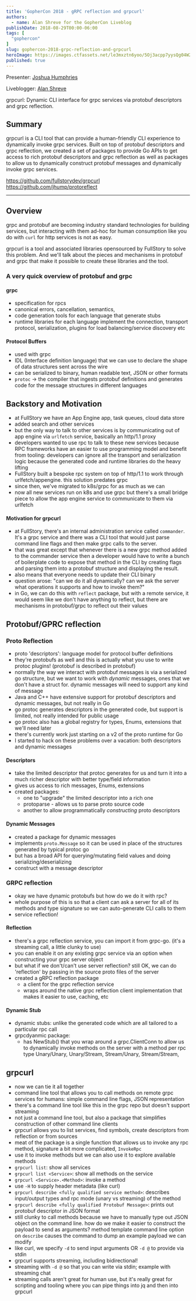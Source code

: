 ```yaml
---
title: 'GopherCon 2018 - gRPC reflection and grpcurl'
authors:
  - name: Alan Shreve for the GopherCon Liveblog
publishDate: 2018-08-29T00:00-06:00
tags: [
  "gophercon"
]
slug: gophercon-2018-grpc-reflection-and-grpcurl
heroImage: https://images.ctfassets.net/le3mxztn6yoo/5Oj3acpp7yysQg04W2AW4A/a93d79c10ad903d3902f6b6d8707973a/mechanic-tire-2.jpg
published: true
---
```


Presenter: [Joshua Humphries](https://www.gophercon.com/agenda/speakers/279049)

Liveblogger: [Alan Shreve](https://inconshreveable.com)

grpcurl: Dynamic CLI interface for grpc services via protobuf descriptors and grpc reflection.

## Summary

grpcurl is a CLI tool that can provide a human-friendly CLI experience to dynamically invoke grpc services. Built on top of protobuf descriptors and grpc reflection, we created a set of packages to provide Go APIs to get access to rich protobuf descriptors and grpc reflection as well as packages to allow us to dynamically construct protobuf messages and dynamically invoke grpc services.

https://github.com/fullstorydev/grpcurl
https://github.com/jhump/protoreflect

---

## Overview
grpc and protobuf are becoming industry standard technologies for building services,
but interacting with them ad-hoc for human consumption like you do with `curl` for
http services is not as easy.

grpcurl is a tool and associated libraries opensourced by FullStory to solve this problem.
And we'll talk about the pieces and mechanisms in protobuf and grpc that make it possible
to create these libraries and the tool.

### A very quick overview of protobuf and grpc
#### grpc

  - specification for rpcs
  - canonical errors, cancellation, semantics,
  - code generation tools for each language that generate stubs
  - runtime libraries for each language implement the connection, transport protocol, serialization, plugins for load balancing/service discovery etc

#### Protocol Buffers
  - used with grpc
  - IDL (Interface definition language) that we can use to  declare the shape of data structures sent across the wire
  - can be serialized to binary, human readable text, JSON or other formats
  - `protoc` -> the compiler that ingests protobuf definitions and generates code for the message structures in different languages

## Backstory and Motivation

  - at FullStory we have an App Engine app, task queues, cloud data store
  - added search and other services
  - but the only way to talk to other services is by communicating out of app engine via `urlfetch` service, basically an http/1.1 proxy
  - developers wanted to use rpc to talk to these new services because RPC frameworks have an easier to use programming model and benefit from tooling:
    developers can ignore all the transport and serialization logic because the generated code and runtime libraries do the heavy lifting
  - FullStory built a bespoke rpc system on top of http/1.1 to work through urlfetch/appengine. this solution predates grpc
  - since then, we've migrated to k8s/grpc for as much as we can
  - now all new services run on k8s and use grpc but there's a small bridge piece to allow the app engine service to communicate to them via urlfetch

#### Motivation for grpcurl

  - at FullStory, there's an internal administration service called `commander`. It's a grpc service and there was a CLI tool that would just parse command line flags
    and then make grpc calls to the server.
  - that was great except that whenever there is a new grpc method added to the commander service then a developer would have to write a bunch of boilerplate code
    to expose that method in the CLI by creating flags and parsing them into a protobuf structure and displaying the result.
  - also means that everyone needs to update their CLI binary
  - question arose: "can we do it all dynamically? can we ask the server what operations it supports and how to invoke them?"
  - in Go, we can do this with `reflect` package, but with a remote service, it would seem like we don't have anything to reflect, but there are mechanisms in protobuf/grpc to reflect out their values

## Protobuf/GPRC reflection

### Proto Reflection
  - proto 'descriptors': language model for protocol buffer definitions
  - they're protobufs as well and this is actually what you use to write protoc plugins! (protobuf is described in protobuf)
  - normally the way we interact with protobuf messages is via a serialized go structure, but we want to work with *dynamic* messages, ones that we don't have a struct for. dynamic messages will need to support any kind of message
  - Java and C++ have extensive support for protobuf descriptors and dynamic messages, but not really in Go
  - go protoc generates descriptors in the generated code, but support is limited, not really intended for public usage
  - go protoc also has a global registry for types, Enums, extensions that we'll need later
  - there's currently work just starting on a v2 of the proto runtime for Go
  - I started to hack on these problems over a vacation: both descriptors and dynamic messages

#### Descriptors
  - take the limited descriptor that protoc generates for us and turn it into a much richer descriptor with better type/field information
  - gives us access to rich messages, Enums, extensions
  - created packages:
    - one to "upgrade" the limited descriptor into a rich one
    - protoparse - allows us to parse proto source code
    - another to allow programmatically *constructing* proto descriptors

#### Dynamic Messages
  - created a package for dynamic messages
  - implements `proto.Message` so it can be used in place of the structures generated by typical protoc go
  - but has a broad API for querying/mutating field values and doing serializing/deserializing
  - construct with a message descriptor

### GRPC reflection
  - okay we have dynamic protobufs but how do we do it with rpc?
  - whole purpose of this is so that a client can ask a server for all of its methods and type signature so we can auto-generate CLI calls to them
  - service reflection!

#### Reflection
  - there's a grpc reflection service, you can import it from grpc-go. (it's a streaming call, a little clunky to use)
  - you can enable it on any existing grpc service via an option when constructing your grpc server object
  - but what if we don't/can't use server reflection? still OK, we can do 'reflection' by passing in the source proto files of the server
  - created a gRPC reflection package
    - a client for the grpc reflection service
    - wraps around the native grpc reflection client implementation that makes it easier to use, caching, etc

#### Dynamic Stub
  - dynamic stubs: unlike the generated code which are all tailored to a particular rpc call
  - grpcdyanmic package:
    - has NewStub() that you wrap around a grpc.ClientConn to allow us to dynamically invoke methods on the server with a method per rpc type Unary/Unary, Unary/Stream, Stream/Unary, Stream/Stream,

## grpcurl
  - now we can tie it all together
  - command line tool that allows you to call methods on remote grpc services for humans: simple command line flags, JSON representation
  - there's a command line tool like this in the grpc repo but doesn't support streaming
  - not just a command line tool, but also a package that simplifies construction of other command line clients
  - grpcurl allows you to list services, find symbols, create descriptors from reflection or from sources
  - meat of the package is a single function that allows us to invoke any rpc method, signature a bit more complicated, `InvokeRpc`
  - use it to invoke methods but we can also use it to explore available methods
  - `grpcurl list`: show all services
  - `grpcurl list <Service>`: show all methods on the service
  - `grpcurl <Service>.<Method>`: invoke a method
  - use `-H` to supply header metadata (like curl)
  - `grpcurl describe <fully qualified service method>`: describes input/output types and rpc mode (unary vs streaming) of the method
  - `grpcurl describe <fully qualified Protobuf Message>`: prints out protobuf descriptor in JSON format
  - still clunky to call methods because we have to manually type out JSON object on the command line. how do we make it easier to construct the payload to send as arguments?  method template command line option on `describe` causes the command to dump an example payload we can modify
  - like curl, we specify `-d` to send input arguments OR `-d @` to provide via stdin
  - grpcurl supports streaming, including bidirectional!
  - streaming with `-d @` so that you can write via stdin; example with streaming chat
  - streaming calls aren't great for human use, but it's really great for scripting and tooling where you can pipe things into jq and then into grpcurl
